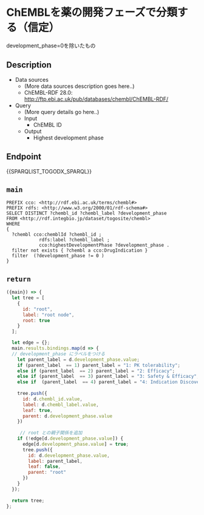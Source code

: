 # ChEMBLを薬の開発フェーズで分類する（信定） 
development_phase=0を除いたもの

## Description

- Data sources
    - (More data sources description goes here..)
    - ChEMBL-RDF 28.0: http://ftp.ebi.ac.uk/pub/databases/chembl/ChEMBL-RDF/
- Query
    - (More query details go here..)
    -  Input
        - ChEMBL ID
    - Output
        - Highest development phase
        
 ## Endpoint

{{SPARQLIST_TOGODX_SPARQL}}

## `main`

```sparql
PREFIX cco: <http://rdf.ebi.ac.uk/terms/chembl#>
PREFIX rdfs: <http://www.w3.org/2000/01/rdf-schema#>
SELECT DISTINCT ?chembl_id ?chembl_label ?development_phase
FROM <http://rdf.integbio.jp/dataset/togosite/chembl>
WHERE 
{
  ?chembl cco:chemblId ?chembl_id ;
            rdfs:label ?chembl_label ;
            cco:highestDevelopmentPhase ?development_phase .
  filter not exists { ?chembl a cco:DrugIndication }
  filter  (?development_phase != 0 )
}
```

## `return`

```javascript
({main}) => {
  let tree = [
    {
      id: "root",
      label: "root node",
      root: true
    }
  ];

  let edge = {};
  main.results.bindings.map(d => {
  // development_phase にラベルをつける
    let parent_label = d.development_phase.value;
    if (parent_label  == 1) parent_label = "1: PK tolerability";
    else if (parent_label  == 2) parent_label = "2: Efficacy";
    else if (parent_label  == 3) parent_label = "3: Safety & Efficacy";
    else if  (parent_label  == 4) parent_label = "4: Indication Discovery & expansion";
  
    tree.push({
      id: d.chembl_id.value,
      label: d.chembl_label.value,
      leaf: true,
      parent: d.development_phase.value
    })
    
     // root との親子関係を追加
    if (!edge[d.development_phase.value]) {
      edge[d.development_phase.value] = true;
      tree.push({   
        id: d.development_phase.value,
        label: parent_label,
        leaf: false,
        parent: "root"
      })
    }
  });
  
  return tree;
};
    

```